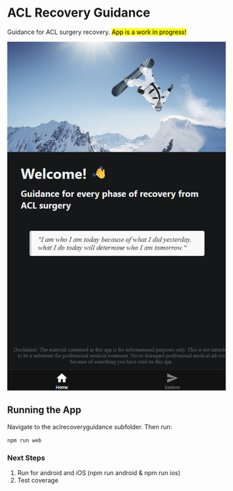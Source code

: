 # ACL Recovery Guidance

Guidance for ACL surgery recovery. <mark>App is a work in progress!</mark>

![Alt text](/aclrecoveryguidance/assets/images/front-page.png "Title")

## Running the App
Navigate to the aclrecoveryguidance subfolder. Then run:
 ```
 npm run web
```

### Next Steps
1. Run for android and iOS (npm run android & npm run ios)
2. Test coverage

